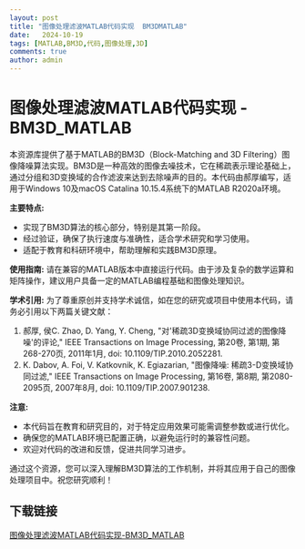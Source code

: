 ```yaml
---
layout: post
title: "图像处理滤波MATLAB代码实现  BM3DMATLAB"
date:   2024-10-19
tags: [MATLAB,BM3D,代码,图像处理,3D]
comments: true
author: admin
---
```

# 图像处理滤波MATLAB代码实现 - BM3D_MATLAB

本资源库提供了基于MATLAB的BM3D（Block-Matching and 3D Filtering）图像降噪算法实现。BM3D是一种高效的图像去噪技术，它在稀疏表示理论基础上，通过分组和3D变换域的合作滤波来达到去除噪声的目的。本代码由郝厚编写，适用于Windows 10及macOS Catalina 10.15.4系统下的MATLAB R2020a环境。

**主要特点:**
- 实现了BM3D算法的核心部分，特别是其第一阶段。
- 经过验证，确保了执行速度与准确性，适合学术研究和学习使用。
- 适配于教育和科研环境中，帮助理解和实践BM3D原理。

**使用指南:**
请在兼容的MATLAB版本中直接运行代码。由于涉及复杂的数学运算和矩阵操作，建议用户具备一定的MATLAB编程基础和图像处理知识。

**学术引用:**
为了尊重原创并支持学术诚信，如在您的研究或项目中使用本代码，请务必引用以下两篇关键文献：
1. 郝厚, 侯C. Zhao, D. Yang, Y. Cheng, "对'稀疏3D变换域协同过滤的图像降噪'的评论," IEEE Transactions on Image Processing, 第20卷, 第1期, 第268-270页, 2011年1月, doi: 10.1109/TIP.2010.2052281.
2. K. Dabov, A. Foi, V. Katkovnik, K. Egiazarian, "图像降噪: 稀疏3-D变换域协同过滤," IEEE Transactions on Image Processing, 第16卷, 第8期, 第2080-2095页, 2007年8月, doi: 10.1109/TIP.2007.901238.

**注意:**
- 本代码旨在教育和研究目的，对于特定应用效果可能需调整参数或进行优化。
- 确保您的MATLAB环境已配置正确，以避免运行时的兼容性问题。
- 欢迎对代码的改进和反馈，促进共同学习进步。

通过这个资源，您可以深入理解BM3D算法的工作机制，并将其应用于自己的图像处理项目中。祝您研究顺利！

## 下载链接

[图像处理滤波MATLAB代码实现-BM3D_MATLAB](https://pan.quark.cn/s/f7908edfc6f7)